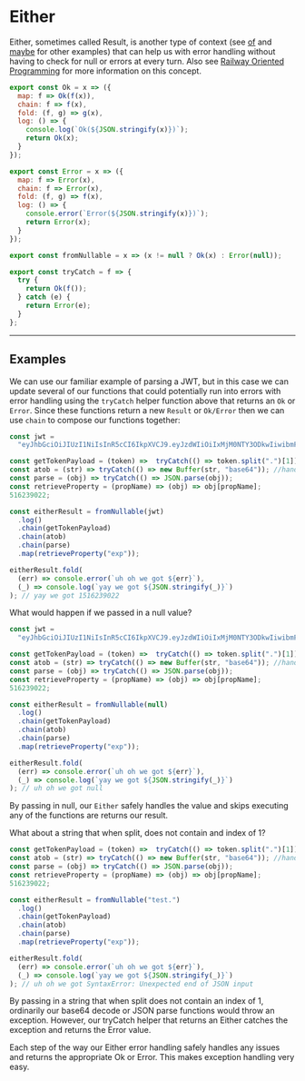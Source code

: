 # Either

Either, sometimes called Result, is another type of context (see [of](JS/of.md) and [maybe](JS/maybe.md) for other examples) that can help us with error handling without having to check for null or errors at every turn.  Also see [Railway Oriented Programming](https://fsharpforfunandprofit.com/rop/) for more information on this concept.

```js
export const Ok = x => ({
  map: f => Ok(f(x)),
  chain: f => f(x),
  fold: (f, g) => g(x),
  log: () => {
    console.log(`Ok(${JSON.stringify(x)})`);
    return Ok(x);
  }
});

export const Error = x => ({
  map: f => Error(x),
  chain: f => Error(x),
  fold: (f, g) => f(x),
  log: () => {
    console.error(`Error(${JSON.stringify(x)})`);
    return Error(x);
  }
});

export const fromNullable = x => (x != null ? Ok(x) : Error(null));

export const tryCatch = f => {
  try {
    return Ok(f());
  } catch (e) {
    return Error(e);
  }
};
```

---

## Examples

We can use our familiar example of parsing a JWT, but in this case we can update several of our functions that could potentially run into errors with error handling using the `tryCatch` helper function above that returns an `Ok` or `Error`.  Since these functions return a new `Result` or `Ok/Error` then we can use `chain` to compose our functions together:

```js
const jwt =
  "eyJhbGciOiJIUzI1NiIsInR5cCI6IkpXVCJ9.eyJzdWIiOiIxMjM0NTY3ODkwIiwibmFtZSI6IkpvaG4gRG9lIiwiaWF0IjoxNTE2MjM5MDIyLCJleHAiOjE1MTYyMzkwMjJ9.4Adcj3UFYzPUVaVF43FmMab6RlaQD8A9V8wFzzht-KQ";

const getTokenPayload = (token) =>  tryCatch(() => token.split(".")[1]);
const atob = (str) => tryCatch(() => new Buffer(str, "base64")); //handle atob for Node
const parse = (obj) => tryCatch(() => JSON.parse(obj));
const retrieveProperty = (propName) => (obj) => obj[propName];
516239022;

const eitherResult = fromNullable(jwt)
  .log()
  .chain(getTokenPayload)
  .chain(atob)
  .chain(parse)
  .map(retrieveProperty("exp"));

eitherResult.fold(
  (err) => console.error(`uh oh we got ${err}`),
  (_) => console.log(`yay we got ${JSON.stringify(_)}`)
); // yay we got 1516239022 
```

What would happen if we passed in a null value?

```js
const jwt =
  "eyJhbGciOiJIUzI1NiIsInR5cCI6IkpXVCJ9.eyJzdWIiOiIxMjM0NTY3ODkwIiwibmFtZSI6IkpvaG4gRG9lIiwiaWF0IjoxNTE2MjM5MDIyLCJleHAiOjE1MTYyMzkwMjJ9.4Adcj3UFYzPUVaVF43FmMab6RlaQD8A9V8wFzzht-KQ";

const getTokenPayload = (token) =>  tryCatch(() => token.split(".")[1]);
const atob = (str) => tryCatch(() => new Buffer(str, "base64")); //handle atob for Node
const parse = (obj) => tryCatch(() => JSON.parse(obj));
const retrieveProperty = (propName) => (obj) => obj[propName];
516239022;

const eitherResult = fromNullable(null)
  .log()
  .chain(getTokenPayload)
  .chain(atob)
  .chain(parse)
  .map(retrieveProperty("exp"));

eitherResult.fold(
  (err) => console.error(`uh oh we got ${err}`),
  (_) => console.log(`yay we got ${JSON.stringify(_)}`)
); // uh oh we got null 
```

By passing in null, our `Either` safely handles the value and skips executing any of the functions are returns our result.

What about a string that when split, does not contain and index of 1?

```js
const getTokenPayload = (token) =>  tryCatch(() => token.split(".")[1]);
const atob = (str) => tryCatch(() => new Buffer(str, "base64")); //handle atob for Node
const parse = (obj) => tryCatch(() => JSON.parse(obj));
const retrieveProperty = (propName) => (obj) => obj[propName];
516239022;

const eitherResult = fromNullable("test.")
  .log()
  .chain(getTokenPayload)
  .chain(atob)
  .chain(parse)
  .map(retrieveProperty("exp"));

eitherResult.fold(
  (err) => console.error(`uh oh we got ${err}`),
  (_) => console.log(`yay we got ${JSON.stringify(_)}`)
); // uh oh we got SyntaxError: Unexpected end of JSON input 
```

By passing in a string that when split does not contain an index of 1, ordinarily our base64 decode or JSON parse functions would throw an exception.  However, our tryCatch helper that returns an Either catches the exception and returns the Error value.

Each step of the way our Either error handling safely handles any issues and returns the appropriate Ok or Error.  This makes exception handling very easy.